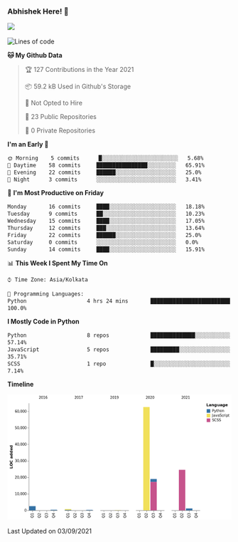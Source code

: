 ### Abhishek Here! 👋
![](https://komarev.com/ghpvc/?username=5parkp1ug&color=green)

<!--
**5parkp1ug/5parkp1ug** is a ✨ _special_ ✨ repository because its `README.md` (this file) appears on your GitHub profile.

Here are some ideas to get you started:

- 🔭 I’m currently working on ...
- 🌱 I’m currently learning ...
- 👯 I’m looking to collaborate on ...
- 🤔 I’m looking for help with ...
- 💬 Ask me about ...
- 📫 How to reach me: ...
- 😄 Pronouns: ...
- ⚡ Fun fact: ...
-->

<!--START_SECTION:waka-->
![Lines of code](https://img.shields.io/badge/From%20Hello%20World%20I%27ve%20Written-111391%20lines%20of%20code-blue)

**🐱 My Github Data** 

> 🏆 127 Contributions in the Year 2021
 > 
> 📦 59.2 kB Used in Github's Storage 
 > 
> 🚫 Not Opted to Hire
 > 
> 📜 23 Public Repositories 
 > 
> 🔑 0 Private Repositories  
 > 
**I'm an Early 🐤** 

```text
🌞 Morning    5 commits      █░░░░░░░░░░░░░░░░░░░░░░░░   5.68% 
🌆 Daytime    58 commits     ████████████████░░░░░░░░░   65.91% 
🌃 Evening    22 commits     ██████░░░░░░░░░░░░░░░░░░░   25.0% 
🌙 Night      3 commits      ░░░░░░░░░░░░░░░░░░░░░░░░░   3.41%

```
📅 **I'm Most Productive on Friday** 

```text
Monday       16 commits     ████░░░░░░░░░░░░░░░░░░░░░   18.18% 
Tuesday      9 commits      ██░░░░░░░░░░░░░░░░░░░░░░░   10.23% 
Wednesday    15 commits     ████░░░░░░░░░░░░░░░░░░░░░   17.05% 
Thursday     12 commits     ███░░░░░░░░░░░░░░░░░░░░░░   13.64% 
Friday       22 commits     ██████░░░░░░░░░░░░░░░░░░░   25.0% 
Saturday     0 commits      ░░░░░░░░░░░░░░░░░░░░░░░░░   0.0% 
Sunday       14 commits     ████░░░░░░░░░░░░░░░░░░░░░   15.91%

```


📊 **This Week I Spent My Time On** 

```text
⌚︎ Time Zone: Asia/Kolkata

💬 Programming Languages: 
Python                   4 hrs 24 mins       █████████████████████████   100.0%

```

**I Mostly Code in Python** 

```text
Python                   8 repos             ██████████████░░░░░░░░░░░   57.14% 
JavaScript               5 repos             █████████░░░░░░░░░░░░░░░░   35.71% 
SCSS                     1 repo              █░░░░░░░░░░░░░░░░░░░░░░░░   7.14%

```


**Timeline**

![Chart not found](https://raw.githubusercontent.com/5parkp1ug/5parkp1ug/master/charts/bar_graph.png) 


 Last Updated on 03/09/2021
<!--END_SECTION:waka-->
